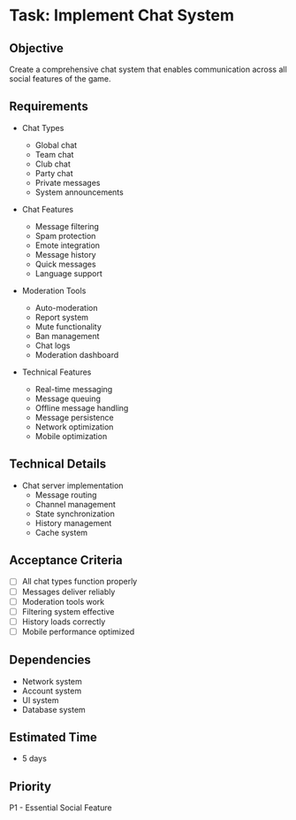 # Task: Implement Chat System

## Objective
Create a comprehensive chat system that enables communication across all social features of the game.

## Requirements
- Chat Types
  * Global chat
  * Team chat
  * Club chat
  * Party chat
  * Private messages
  * System announcements

- Chat Features
  * Message filtering
  * Spam protection
  * Emote integration
  * Message history
  * Quick messages
  * Language support

- Moderation Tools
  * Auto-moderation
  * Report system
  * Mute functionality
  * Ban management
  * Chat logs
  * Moderation dashboard

- Technical Features
  * Real-time messaging
  * Message queuing
  * Offline message handling
  * Message persistence
  * Network optimization
  * Mobile optimization

## Technical Details
- Chat server implementation
  * Message routing
  * Channel management
  * State synchronization
  * History management
  * Cache system

## Acceptance Criteria
- [ ] All chat types function properly
- [ ] Messages deliver reliably
- [ ] Moderation tools work
- [ ] Filtering system effective
- [ ] History loads correctly
- [ ] Mobile performance optimized

## Dependencies
- Network system
- Account system
- UI system
- Database system

## Estimated Time
- 5 days

## Priority
P1 - Essential Social Feature
